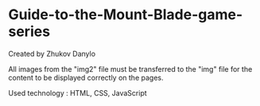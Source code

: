 # Guide-to-the-Mount-Blade-game-series

Created by Zhukov Danylo

All images from the "img2" file must be transferred to the "img" file for the content to be displayed correctly on the pages.

Used technology : HTML, CSS, JavaScript
